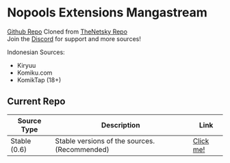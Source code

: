 # Nopools Extensions Mangastream

[Github Repo](https://github.com/naufaljct48/nopools-extensions)
Cloned from [TheNetsky Repo](https://github.com/TheNetsky/extensions-mangastream)
<br>
Join the [Discord](https://discord.gg/rmf6jQpMU9) for support and more sources!

Indonesian Sources:

- Kiryuu
- Komiku.com
- KomikTap (18+)

## Current Repo

| Source Type  | Description                                   | Link                                                               |
| ------------ | --------------------------------------------- | ------------------------------------------------------------------ |
| Stable (0.6) | Stable versions of the sources. (Recommended) | [Click me!](https://naufaljct48.github.io/nopools-extensions/0.6/) |
